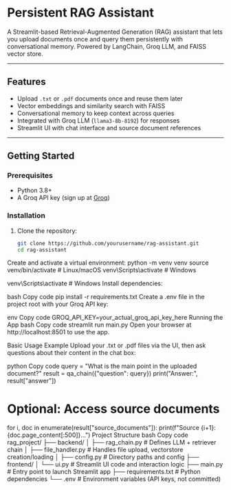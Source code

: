 # Persistent RAG Assistant

A Streamlit-based Retrieval-Augmented Generation (RAG) assistant that lets you upload documents once and query them persistently with conversational memory. Powered by LangChain, Groq LLM, and FAISS vector store.

---

## Features

- Upload `.txt` or `.pdf` documents once and reuse them later
- Vector embeddings and similarity search with FAISS
- Conversational memory to keep context across queries
- Integrated with Groq LLM (`llama3-8b-8192`) for responses
- Streamlit UI with chat interface and source document references

---

## Getting Started

### Prerequisites

- Python 3.8+
- A Groq API key (sign up at [Groq](https://www.groq.com))

### Installation

1. Clone the repository:

   ```bash
   git clone https://github.com/yourusername/rag-assistant.git
   cd rag-assistant

Create and activate a virtual environment:
python -m venv venv
source venv/bin/activate   # Linux/macOS
venv\Scripts\activate      # Windows


venv\Scripts\activate      # Windows
Install dependencies:

bash
Copy code
pip install -r requirements.txt
Create a .env file in the project root with your Groq API key:

env
Copy code
GROQ_API_KEY=your_actual_groq_api_key_here
Running the App
bash
Copy code
streamlit run main.py
Open your browser at http://localhost:8501 to use the app.

Basic Usage Example
Upload your .txt or .pdf files via the UI, then ask questions about their content in the chat box:

python
Copy code
query = "What is the main point in the uploaded document?"
result = qa_chain({"question": query})
print("Answer:", result["answer"])

# Optional: Access source documents
for i, doc in enumerate(result["source_documents"]):
    print(f"Source {i+1}: {doc.page_content[:500]}...")
Project Structure
bash
Copy code
rag_project/
├── backend/
│   ├── rag_chain.py          # Defines LLM + retriever chain
│   ├── file_handler.py       # Handles file upload, vectorstore creation/loading
│   ├── config.py             # Directory paths and config
├── frontend/
│   └── ui.py                 # Streamlit UI code and interaction logic
├── main.py                   # Entry point to launch Streamlit app
├── requirements.txt          # Python dependencies
└── .env                      # Environment variables (API keys, not committed)
